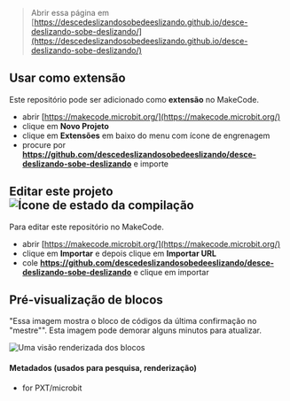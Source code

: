 
> Abrir essa página em [https://descedeslizandosobedeeslizando.github.io/desce-deslizando-sobe-deslizando/](https://descedeslizandosobedeeslizando.github.io/desce-deslizando-sobe-deslizando/)

## Usar como extensão

Este repositório pode ser adicionado como **extensão** no MakeCode.

* abrir [https://makecode.microbit.org/](https://makecode.microbit.org/)
* clique em **Novo Projeto**
* clique em **Extensões** em baixo do menu com ícone de engrenagem
* procure por **https://github.com/descedeslizandosobedeeslizando/desce-deslizando-sobe-deslizando** e importe

## Editar este projeto ![Ícone de estado da compilação](https://github.com/descedeslizandosobedeeslizando/desce-deslizando-sobe-deslizando/workflows/MakeCode/badge.svg)

Para editar este repositório no MakeCode.

* abrir [https://makecode.microbit.org/](https://makecode.microbit.org/)
* clique em **Importar** e depois clique em **Importar URL**
* cole **https://github.com/descedeslizandosobedeeslizando/desce-deslizando-sobe-deslizando** e clique em importar

## Pré-visualização de blocos

"Essa imagem mostra o bloco de códigos da última confirmação no "mestre"".
Esta imagem pode demorar alguns minutos para atualizar.

![Uma visão renderizada dos blocos](https://github.com/descedeslizandosobedeeslizando/desce-deslizando-sobe-deslizando/raw/master/.github/makecode/blocks.png)

#### Metadados (usados para pesquisa, renderização)

* for PXT/microbit
<script src="https://makecode.com/gh-pages-embed.js"></script><script>makeCodeRender("{{ site.makecode.home_url }}", "{{ site.github.owner_name }}/{{ site.github.repository_name }}");</script>

